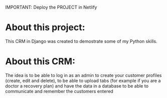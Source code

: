 IMPORTANT: Deploy the PROJECT in Netlify

# About this project:
This CRM in Django was created to demostrate some of my Python skills.

# About this CRM:
The idea is to be able to log in as an admin to create your customer profiles (create, edit and delete), to be able to upload tabs (for example if you are a doctor a recovery plan) and have the data in a database to be able to communicate and remember the customers entered
